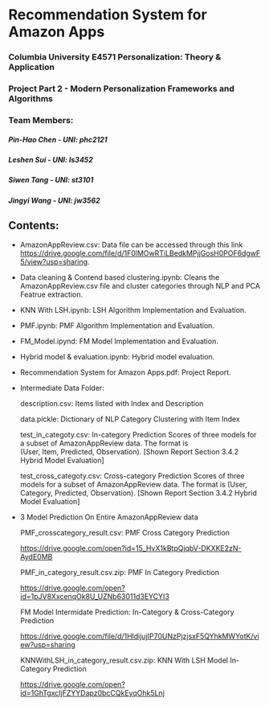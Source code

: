 
# Recommendation System for Amazon Apps

### Columbia University E4571 Personalization: Theory & Application
### Project Part 2 - Modern Personalization Frameworks and Algorithms


### Team Members:
##### Pin-Hao Chen - UNI: phc2121 
##### Leshen Sui - UNI: ls3452
##### Siwen Tang - UNI: st3101
##### Jingyi Wang - UNI: jw3562




## Contents:

+ AmazonAppReview.csv: Data file can be accessed through this link https://drive.google.com/file/d/1F0lMOwRTiLBedkMPjjGosH0POF6dgwF5/view?usp=sharing.

+ Data cleaning & Contend based clustering.ipynb: Cleans the AmazonAppReview.csv file and cluster categories through NLP and PCA Featrue extraction.

+ KNN With LSH.ipynb: LSH Algorithm Implementation and Evaluation.

+ PMF.ipynb: PMF Algorithm Implementation and Evaluation.

+ FM_Model.ipynd: FM Model Implementation and Evaluation.

+ Hybrid model & evaluation.ipynb: Hybrid model evaluation.

+ Recommendation System for Amazon Apps.pdf: Project Report.

+ Intermediate Data Folder:

  description.csv: Items listed with Index and Description

  data.pickle: Dictionary of NLP Category Clustering with Item Index

  test_in_categoty.csv: In-category Prediction Scores of three models for a subset of AmazonAppReview data. The format is   
  (User, Item, Predicted, Observation). [Shown Report Section 3.4.2 Hybrid Model Evaluation]

  test_cross_categoty.csv: Cross-category Prediction Scores of three models for a subset of AmazonAppReview data. The format 
  is (User, Category, Predicted, Observation). [Shown Report Section 3.4.2 Hybrid Model Evaluation]
  
+ 3 Model Prediction On Entire AmazonAppReview data

  PMF_crosscategory_result.csv: PMF Cross Category Prediction 
  
  https://drive.google.com/open?id=15_HvX1kBtpQjqbV-DKXKE2zN-AydE0MB
   
  PMF_in_category_result.csv.zip: PMF In Category Prediction 
  
  https://drive.google.com/open?id=1pJV8XxcenqOk8U_UZNb63011d3EYCYI3

  FM Model Intermidate Prediction: In-Category & Cross-Category Prediction
  
  https://drive.google.com/file/d/1HldijujIP70UNzPjzjsxF5QYhkMWYotK/view?usp=sharing
  
  KNNWithLSH_in_category_result.csv.zip: KNN With LSH Model In-Category Prediction

  https://drive.google.com/open?id=1GhTgxcIjFZYYDapz0bcCQkEyqOhk5Lnj
